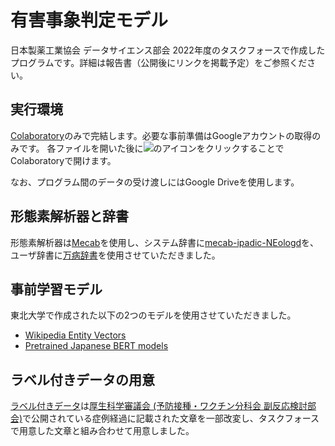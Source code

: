 # 有害事象判定モデル
日本製薬工業協会 データサイエンス部会 2022年度のタスクフォースで作成したプログラムです。詳細は報告書（公開後にリンクを掲載予定）をご参照ください。


## 実行環境
[Colaboratory](https://colab.research.google.com/?hl=ja)のみで完結します。必要な事前準備はGoogleアカウントの取得のみです。
各ファイルを開いた後に<img src ="https://camo.githubusercontent.com/84f0493939e0c4de4e6dbe113251b4bfb5353e57134ffd9fcab6b8714514d4d1/68747470733a2f2f636f6c61622e72657365617263682e676f6f676c652e636f6d2f6173736574732f636f6c61622d62616467652e737667">のアイコンをクリックすることでColaboratoryで開けます。

なお、プログラム間のデータの受け渡しにはGoogle Driveを使用します。

## 形態素解析器と辞書
形態素解析器は[Mecab](https://taku910.github.io/mecab/)を使用し、システム辞書に[mecab-ipadic-NEologd](https://github.com/neologd/mecab-ipadic-neologd)を、
ユーザ辞書に[万病辞書](https://sociocom.naist.jp/manbyou-dic/)を使用させていただきました。


## 事前学習モデル
東北大学で作成された以下の2つのモデルを使用させていただきました。
 - [Wikipedia Entity Vectors](https://github.com/singletongue/WikiEntVec)
 - [Pretrained Japanese BERT models](https://github.com/cl-tohoku/bert-japanese)

## ラベル付きデータの用意
[ラベル付きデータ](https://github.com/Takumi173/JPMA2022TF1-1/releases/download/20221226/Training.txt)は[厚生科学審議会 (予防接種・ワクチン分科会 副反応検討部会)](https://www.mhlw.go.jp/stf/shingi/shingi-kousei_284075.html)で公開されている症例経過に記載された文章を一部改変し、タスクフォースで用意した文章と組み合わせて用意しました。
